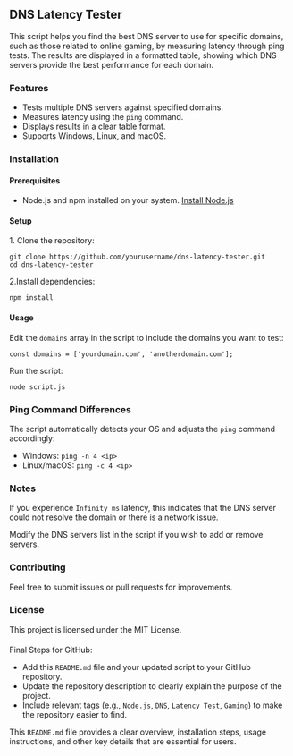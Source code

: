 ## DNS Latency Tester

This script helps you find the best DNS server to use for specific domains, such as those related to online gaming, by measuring latency through ping tests. The results are displayed in a formatted table, showing which DNS servers provide the best performance for each domain.

### Features

*   Tests multiple DNS servers against specified domains.
*   Measures latency using the `ping` command.
*   Displays results in a clear table format.
*   Supports Windows, Linux, and macOS.

### Installation

#### Prerequisites

*   Node.js and npm installed on your system. [Install Node.js](https://nodejs.org/)

#### Setup

1\. Clone the repository:

```plaintext
git clone https://github.com/yourusername/dns-latency-tester.git
cd dns-latency-tester
```

2.Install dependencies:

```plaintext
npm install
```

#### Usage

Edit the `domains` array in the script to include the domains you want to test:

```plaintext
const domains = ['yourdomain.com', 'anotherdomain.com'];
```

Run the script:

```plaintext
node script.js
```

### Ping Command Differences

The script automatically detects your OS and adjusts the `ping` command accordingly:

*   Windows: `ping -n 4 <ip>`
*   Linux/macOS: `ping -c 4 <ip>`

### Notes

If you experience `Infinity ms` latency, this indicates that the DNS server could not resolve the domain or there is a network issue.

Modify the DNS servers list in the script if you wish to add or remove servers.

### Contributing

Feel free to submit issues or pull requests for improvements.

### License

This project is licensed under the MIT License.

####   
Final Steps for GitHub:

*   Add this `README.md` file and your updated script to your GitHub repository.
*   Update the repository description to clearly explain the purpose of the project.
*   Include relevant tags (e.g., `Node.js`, `DNS`, `Latency Test`, `Gaming`) to make the repository easier to find.

This `README.md` file provides a clear overview, installation steps, usage instructions, and other key details that are essential for users.